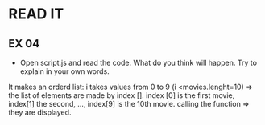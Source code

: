 # READ IT
## EX 04
* Open script.js and read the code. What do you think will happen. Try to explain in your own words.

It makes an orderd list:
i takes values from 0 to 9 (i <movies.lenght=10) => the list of elements are made by index []. index [0] is the first movie, index[1] the second, ..., index[9] is the 10th movie. calling the function => they are displayed. 